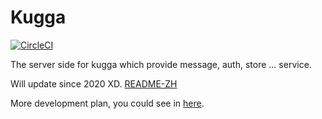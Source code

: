 # Kugga

[![CircleCI](https://circleci.com/gh/Kugga-OSS/Kugga/tree/dev.svg?style=svg)](https://circleci.com/gh/Kugga-OSS/Kugga/tree/dev)


The server side for kugga which provide message, auth, store ... service.

Will update since 2020 XD.
[README-ZH](README-ZH.md)

More development plan, you could see in [here](https://github.com/Kugga-OSS/Prepare-Kugga). 
